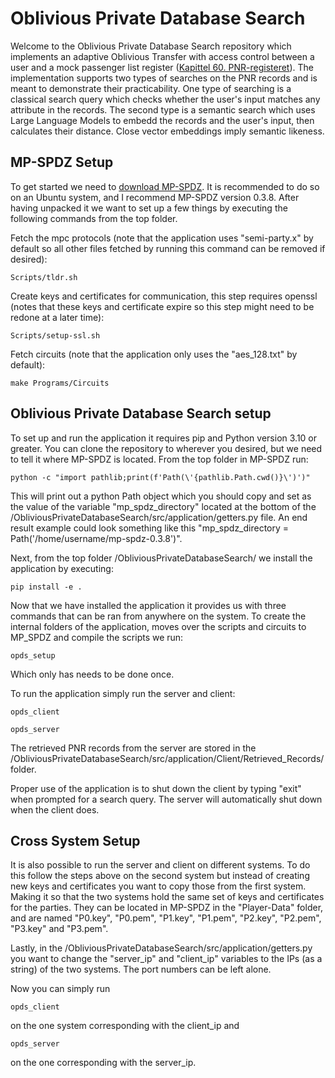 # Oblivious Private Database Search

Welcome to the Oblivious Private Database Search repository which implements an adaptive Oblivious Transfer with access control between
a user and a mock passenger list register ([Kapittel 60. PNR-registeret](https://lovdata.no/dokument/SF/forskrift/2013-09-20-1097/kap60#kap60)). The implementation supports two types of searches on the PNR records
and is meant to demonstrate their practicability. One type of searching is a classical search query which checks 
whether the user's input matches any attribute in the records. The second type is a semantic search which uses Large Language Models 
to embedd the records and the user's input, then calculates their distance. Close vector embeddings imply semantic likeness.

## MP-SPDZ Setup

To get started we need to [download MP-SPDZ](https://github.com/data61/MP-SPDZ/releases). It is recommended to do so on an Ubuntu system, and
I recommend MP-SPDZ version 0.3.8. After having unpacked it we want to set up a few things by executing the following commands
from the top folder.

Fetch the mpc protocols (note that the application uses "semi-party.x" by default so all other files fetched by running this command can be removed if desired):
```
Scripts/tldr.sh
```

Create keys and certificates for communication, this step requires openssl (notes that these keys and certificate expire so this step might need to be redone at a later time):
```
Scripts/setup-ssl.sh
```

Fetch circuits (note that the application only uses the "aes_128.txt" by default):
```
make Programs/Circuits
```

## Oblivious Private Database Search setup

To set up and run the application it requires pip and Python version 3.10 or greater. You can clone the repository to wherever you desired,
but we need to tell it where MP-SPDZ is located. From the top folder in MP-SPDZ run:
```
python -c "import pathlib;print(f'Path(\'{pathlib.Path.cwd()}\')')"
```

This will print out a python Path object which you should copy and set as the value of the variable "mp_spdz_directory" located at the bottom of the /ObliviousPrivateDatabaseSearch/src/application/getters.py
file. An end result example could look something like this "mp_spdz_directory = Path('/home/username/mp-spdz-0.3.8')".

Next, from the top folder /ObliviousPrivateDatabaseSearch/ we install the application by executing:
```
pip install -e .
```

Now that we have installed the application it provides us with three commands that can be ran from anywhere on the system. To create the internal folders of the application, moves over the scripts and circuits to MP_SPDZ and compile the scripts we run:

```
opds_setup
```
Which only has needs to be done once.

To run the application simply run the server and client:
```
opds_client
```
```
opds_server
```
The retrieved PNR records from the server are stored in the /ObliviousPrivateDatabaseSearch/src/application/Client/Retrieved_Records/ folder.

Proper use of the application is to shut down the client by typing "exit" when prompted for a search query. The server will automatically shut down when the client does.

## Cross System Setup

It is also possible to run the server and client on different systems. To do this follow the steps above on the second system but instead of creating 
new keys and certificates you want to copy those from the first system. Making it so that the two systems hold the same set of keys and certificates 
for the parties. They can be located in MP-SPDZ in the "Player-Data" folder, and are named "P0.key", "P0.pem", "P1.key", "P1.pem", "P2.key", "P2.pem", "P3.key" and "P3.pem".

Lastly, in the /ObliviousPrivateDatabaseSearch/src/application/getters.py you want to change the "server_ip" and "client_ip" variables to the IPs (as a string) of the two systems.
The port numbers can be left alone.

Now you can simply run 
```
opds_client
```
on the one system corresponding with the client_ip 
and 
```
opds_server
```
on the one corresponding with the server_ip.
